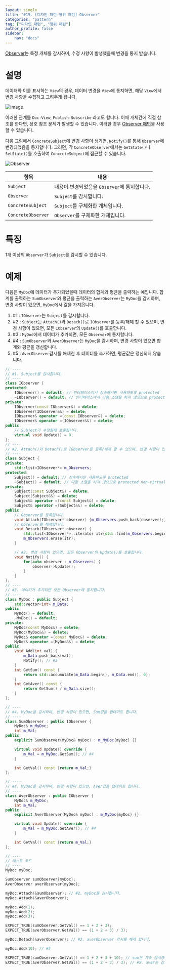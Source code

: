```yaml
---
layout: single
title: "#19. [디자인 패턴-행위 패턴] Observer"
categories: "pattern"
tag: ["디자인 패턴", "행위 패턴"]
author_profile: false
sidebar: 
    nav: "docs"
---
```


[Observer](https://tango1202.github.io/pattern/pattern-observer/)는 특정 개체를 감시하며, 수정 사항이 발생했을때 변경을 통지 받습니다.

# 설명

데이터와 이를 표시하는 `View`의 경우, 데이터 변경을 `View`에 통지하면, 해당 `View`에서 변경 사항을 수집하고 그려주게 됩니다.

![image](https://github.com/tango1202/tango1202.github.io/assets/133472501/5c07cfc3-bc80-4aa0-9de1-4b49c4e7c404)

이러한 관계를 `Doc-View`, `Publish-Subscribe` 라고도 합니다. 이때 개체간에 직접 참조를 한다면, 상호 참조 문제가 발생할 수 있습니다. 이러한 경우 [Observer 패턴](https://tango1202.github.io/pattern/pattern-observer/)을 사용할 수 있습니다.

다음 그림에서 `ConcreteSubject`에 변경 사항이 생기면, `Notify()`를 통해 `Observer`에 변경되었음을 통지합니다. 그러면, 각 `ConcreteObserver`에서는 `GetState()`나 `SetState()`를 호출하여 `ConcreteSubject`에 접근할 수 있습니다. 

![Observer](https://github.com/tango1202/tango1202.github.io/assets/133472501/ab07553c-d402-40aa-8ac1-a8851631624b)

|항목|내용|
|--|--|
|`Subject`|내용이 변경되었음을 `Observer`에 통지합니다.|
|`Observer`|`Subject`를 감시합니다.|
|`ConcreteSubject`|`Subject`를 구체화한 개체입니다.|
|`ConcreteObserver`|`Observer`를 구체화한 개체입니다.|

# 특징

1개 이상의 `Observer`가 `Subject`를 감시할 수 있습니다.

# 예제

다음은 `MyDoc`에 데이터가 추가되었을때 데이터의 합계와 평균을 출력하는 예입니다. 합계를 출력하는 `SumObserver`와 평균을 출력하는 `AverObserver`는 `MyDoc`을 감시하며, 변경 사항이 있으면, `MyDoc`에서 값을 가져옵니다.

1. #1 : `IObserver`는 `Subject`를 감시합니다.
2. #2 : `Subject`는 `Attach()`와 `Detach()`로 `IObserver`를 등록/해제 할 수 있으며, 변경 사항이 있으면, 모든 `IObserver`의 `Update()`를 호출합니다.
3. #3 : `MyDoc`에서 데이터가 추가되면, 모든 `Observer`에 통지합니다.
4. #4 : `SumObserver`와 `AverObserver`는 `MyDoc`을 감시하며, 변경 사항이 있으면 합계와 평균을 갱신합니다. 
5. #5 : `AverObserver`감시를 해제한 후 데이터를 추가하면, 평균값은 갱신되지 않습니다.

```cpp
// ----
// #1. Subject를 감시합니다.
// ----
class IObserver {
protected:
    IObserver() = default; // 인터페이스여서 상속해서만 사용하도록 protected
    ~IObserver() = default; // 인터페이스여서 다형 소멸을 하지 않으므로 protected non-virtual
private:
    IObserver(const IObserver&) = delete;
    IObserver(IObserver&&) = delete;
    IObserver& operator =(const IObserver&) = delete;
    IObserver& operator =(IObserver&&) = delete;   
public:
    // Subject가 수정될때 호출됩니다.
    virtual void Update() = 0;
};
// ----
// #2. Attach()와 Detach()로 IObserver를 등록/해제 할 수 있으며, 변경 사항이 있으면, 모든 IObserver의 Update()를 호출합니다.
// ----
class Subject {
private:
    std::list<IObserver*> m_Observers;
protected:
    Subject() = default; // 상속해서만 사용하도록 protected
    ~Subject() = default; // 다형 소멸을 하지 않으므로 protected non-virtual
private:
    Subject(const Subject&) = delete;
    Subject(Subject&&) = delete;
    Subject& operator =(const Subject&) = delete;
    Subject& operator =(Subject&&) = delete;   
public:
    // Observer를 등록합니다.
    void Attach(IObserver* observer) {m_Observers.push_back(observer);}
    // Observer를 해제합니다.
    void Detach(IObserver* observer) {
        std::list<IObserver*>::iterator itr{std::find(m_Observers.begin(), m_Observers.end(), observer)};
        m_Observers.erase(itr);
    }

    // #2. 변경 사항이 있으면, 모든 Observer의 Update()를 호출합니다.
    void Notify() {
        for(auto observer : m_Observers) {
            observer->Update();
        }
    }
};
// ----
// #3. 데이터가 추가되면 모든 Observer에 통지합니다.
// ----
class MyDoc : public Subject {
    std::vector<int> m_Data;
public:
    MyDoc() = default;
    ~MyDoc() = default;
private:
    MyDoc(const MyDoc&) = delete;
    MyDoc(MyDoc&&) = delete;
    MyDoc& operator =(const MyDoc&) = delete;
    MyDoc& operator =(MyDoc&&) = delete;  
public:
    void Add(int val) {
        m_Data.push_back(val);
        Notify(); // #3
    }
    int GetSum() const {
        return std::accumulate(m_Data.begin(), m_Data.end(), 0);
    }
    int GetAver() const {
        return GetSum() / m_Data.size();
    } 
};

// ----
// #4. MyDoc을 감시하며, 변경 사항이 있으면, Sum값을 업데이트 합니다.
// ----
class SumObserver : public IObserver {
    MyDoc& m_MyDoc;
    int m_Val;
public:
    explicit SumObserver(MyDoc& myDoc) : m_MyDoc{myDoc} {}

    virtual void Update() override {
        m_Val = m_MyDoc.GetSum(); // #4
    }

    int GetVal() const {return m_Val;}
};

// ----   
// #4. MyDoc을 감시하며, 변경 사항이 있으면, Aver값을 업데이트 합니다.
// ----
class AverObserver : public IObserver {
    MyDoc& m_MyDoc;
    int m_Val;
public:
    explicit AverObserver(MyDoc& myDoc) : m_MyDoc{myDoc} {}

    virtual void Update() override {
        m_Val = m_MyDoc.GetAver(); // #4
    }

    int GetVal() const {return m_Val;}
};

// ----
// 테스트 코드
// ----  
MyDoc myDoc;

SumObserver sumObserver{myDoc};
AverObserver averObserver{myDoc};

myDoc.Attach(&sumObserver); // #2. myDoc을 감시합니다.
myDoc.Attach(&averObserver);

myDoc.Add(1);
myDoc.Add(2);
myDoc.Add(3);

EXPECT_TRUE(sumObserver.GetVal() == 1 + 2 + 3);
EXPECT_TRUE(averObserver.GetVal() == (1 + 2 + 3) / 3);

myDoc.Detach(&averObserver); // #2. averObserver 감시를 해제 합니다.

myDoc.Add(10); // #5

EXPECT_TRUE(sumObserver.GetVal() == 1 + 2 + 3 + 10); // sum은 계속 감시중이어서 값이 갱신됩니다.
EXPECT_TRUE(averObserver.GetVal() == (1 + 2 + 3) / 3); // #5. aver는 감시를 해제하여 이전 값 입니다.
```